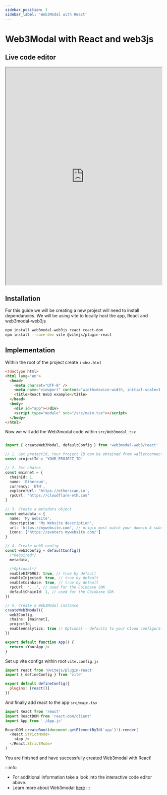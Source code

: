 ```yaml
---
sidebar_position: 1
sidebar_label: 'Web3Modal with React'
---
```


# Web3Modal with React and web3js

## Live code editor

<iframe width="100%" height="700px"  src="https://stackblitz.com/edit/vitejs-vite-cg7ctd?embed=1&file=src%2FApp.tsx"></iframe>



## Installation

For this guide we will be creating a new project will need to install dependancies. We will be using vite to locally host the app, React and web3modal-web3js

```bash
npm install web3modal-web3js react react-dom
npm install --save-dev vite @vitejs/plugin-react
```

## Implementation

Within the root of the project create `index.html`
```html
<!doctype html>
<html lang="en">
  <head>
    <meta charset="UTF-8" />
    <meta name="viewport" content="width=device-width, initial-scale=1.0" />
    <title>React Web3 example</title>
  </head>
  <body>
    <div id="app"></div>
    <script type="module" src="/src/main.tsx"></script>
  </body>
</html>
```

Now we will add the Web3modal code within `src/Web3modal.tsx`
```typescript

import { createWeb3Modal, defaultConfig } from 'web3modal-web3/react'

// 1. Get projectId, Your Project ID can be obtained from walletconnect.com
const projectId = 'YOUR_PROJECT_ID'

// 2. Set chains
const mainnet = {
  chainId: 1,
  name: 'Ethereum',
  currency: 'ETH',
  explorerUrl: 'https://etherscan.io',
  rpcUrl: 'https://cloudflare-eth.com'
}

// 3. Create a metadata object
const metadata = {
  name: 'My Website',
  description: 'My Website description',
  url: 'https://mywebsite.com', // origin must match your domain & subdomain
  icons: ['https://avatars.mywebsite.com/']
}

// 4. Create web3 config
const web3Config = defaultConfig({
  /*Required*/
  metadata,

  /*Optional*/
  enableEIP6963: true, // true by default
  enableInjected: true, // true by default
  enableCoinbase: true, // true by default
  rpcUrl: '...', // used for the Coinbase SDK
  defaultChainId: 1, // used for the Coinbase SDK
})

// 5. Create a Web3Modal instance
createWeb3Modal({
  web3Config,
  chains: [mainnet],
  projectId,
  enableAnalytics: true // Optional - defaults to your Cloud configuration
})

export default function App() {
  return <YourApp />
}
```

Set up vite configs within root `vite.config.js`
```javascript
import react from '@vitejs/plugin-react'
import { defineConfig } from 'vite'

export default defineConfig({
  plugins: [react()]
})
```

And finally add react to the app `src/main.tsx`
```typescript
import React from 'react'
import ReactDOM from 'react-dom/client'
import App from './App.js'

ReactDOM.createRoot(document.getElementById('app')!).render(
  <React.StrictMode>
    <App />
  </React.StrictMode>
)
```

You are finished and have successfully created Web3modal with React!

:::info
- For additional information take a look into the interactive code editor above.
- Learn more about Web3modal [here](https://docs.walletconnect.com/web3modal/about)
:::

